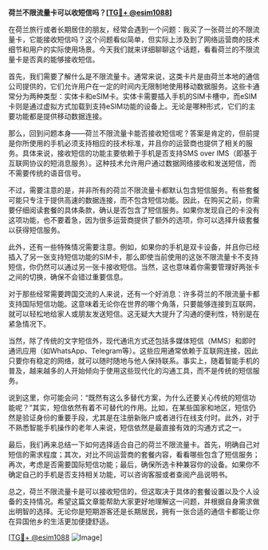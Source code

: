 **荷兰不限流量卡可以收短信吗？[[TG💪+ @esim1088](https://t.me/s/esim1088)]**

在荷兰旅行或者长期居住的朋友，经常会遇到一个问题：我买了一张荷兰的不限流量卡，它能接收短信吗？这个问题看似简单，但实际上涉及到了网络运营商的技术细节和用户的实际使用场景。今天我们就来详细聊聊这个话题，看看荷兰的不限流量卡是否真的能够接收短信。

首先，我们需要了解什么是不限流量卡。通常来说，这类卡片是由荷兰本地的通信公司提供的，它们允许用户在一定的时间内无限制地使用移动数据服务。这些卡通常分为两种类型：实体卡和eSIM卡。实体卡需要插入手机的SIM卡槽中，而eSIM卡则是通过虚拟方式加载到支持eSIM功能的设备上。无论是哪种形式，它们的主要功能都是提供移动数据连接。

那么，回到问题本身——荷兰不限流量卡能否接收短信呢？答案是肯定的，但前提是你所使用的手机必须支持相应的技术标准，并且你的运营商也提供了相关的服务。具体来说，接收短信的功能主要依赖于手机是否支持SMS over IMS（即基于互联网协议的短消息服务）。这种技术允许用户通过数据网络接收和发送短信，而不需要传统的语音信号。

不过，需要注意的是，并非所有的荷兰不限流量卡都默认包含短信服务。有些套餐可能只专注于提供高速的数据连接，而不包含短信功能。因此，在购买之前，你需要仔细阅读套餐的具体条款，确认是否包含了短信服务。如果你发现自己的卡没有这项功能，也不要着急，因为很多运营商提供了额外的选项，你可以选择升级套餐以获得短信服务。

此外，还有一些特殊情况需要注意。例如，如果你的手机是双卡设备，并且你已经插入了另一张支持短信功能的SIM卡，那么即使当前使用的这张不限流量卡不支持短信，你仍然可以通过另一张卡接收短信。当然，这也意味着你需要管理好两张卡之间的切换，确保不会错过重要信息。

对于那些经常需要跨国交流的人来说，还有一个好消息：许多荷兰的不限流量卡都支持国际短信功能。这意味着无论你在世界的哪个角落，只要能够连接到互联网，就可以轻松地给家人或朋友发送短信。这无疑大大提升了沟通的便利性，特别是在紧急情况下。

当然，除了传统的文字短信外，现代通讯方式还包括多媒体短信（MMS）和即时通讯应用（如WhatsApp、Telegram等）。这些应用通常依赖于互联网连接，因此只要你有稳定的网络，就可以随时随地与他人保持联系。事实上，随着智能手机的普及，越来越多的人开始倾向于使用这些现代化的沟通工具，而不是传统的短信服务。

说到这里，你可能会问：“既然有这么多替代方案，为什么还要关心传统的短信功能呢？”其实，短信依然有着不可替代的作用。比如，在某些国家和地区，短信仍然是验证身份的重要手段，尤其是在注册新账户或者进行在线支付时。此外，对于不熟悉智能手机操作的老年人来说，短信依然是最直接有效的沟通方式之一。

最后，我们再来总结一下如何选择适合自己的荷兰不限流量卡。首先，明确自己对短信的需求程度；其次，对比不同运营商的套餐内容，看看哪些包含了短信服务；再次，考虑是否需要国际短信功能；最后，确保所选卡种兼容你的设备。如果你不确定自己的手机是否支持相关功能，可以咨询客服或者查阅产品说明书。

总之，荷兰不限流量卡是可以接收短信的，但这取决于具体的套餐设置以及个人设备的支持情况。希望这篇文章能帮助大家更好地理解这一问题，并根据自身需求做出明智的选择。无论你是短期游客还是长期居民，拥有一张合适的通信卡都能让你在异国他乡的生活更加便捷舒适。

[[TG💪+ @esim1088](https://t.me/s/esim1088) ![Image](https://i.postimg.cc/4NQfJmqS/Snipaste-2025-05-13-00-14-12.png)]